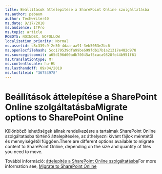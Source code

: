 ```yaml
---
title: Beállítások áttelepítése a SharePoint Online szolgáltatásba
ms.author: pebaum
author: Techwriter40
ms.date: 9/17/2018
ms.audience: ITPro
ms.topic: article
ROBOTS: NOINDEX, NOFOLLOW
localization_priority: Normal
ms.assetid: c8c339c9-2e50-4daa-aa91-3eb5053e2bc6
ms.openlocfilehash: 5cc179539dfa99be699fdb17b1a21317e482d978
ms.sourcegitcommit: a65d196d00adb70045af5caca9828fe44b951f61
ms.translationtype: MT
ms.contentlocale: hu-HU
ms.lasthandoff: 09/04/2019
ms.locfileid: "36753978"
---
```

# <a name="migrate-options-to-sharepoint-online"></a><span data-ttu-id="527b7-102">Beállítások áttelepítése a SharePoint Online szolgáltatásba</span><span class="sxs-lookup"><span data-stu-id="527b7-102">Migrate options to SharePoint Online</span></span>

<span data-ttu-id="527b7-103">Különböző lehetőségek állnak rendelkezésre a tartalmak SharePoint Online szolgáltatásba történő áttelepítésére, az áthelyezni kívánt fájlok méretétől és mennyiségétől függően.</span><span class="sxs-lookup"><span data-stu-id="527b7-103">There are different options available to migrate content to SharePoint Online, depending on the size and quantity of files you need to move.</span></span>
  
<span data-ttu-id="527b7-104">További információ: [áttelepítés a SharePoint Online szolgáltatásba](https://go.microsoft.com/fwlink/?linkid-2022029)</span><span class="sxs-lookup"><span data-stu-id="527b7-104">For more information see, [Migrate to SharePoint Online](https://go.microsoft.com/fwlink/?linkid-2022029)</span></span>
  

